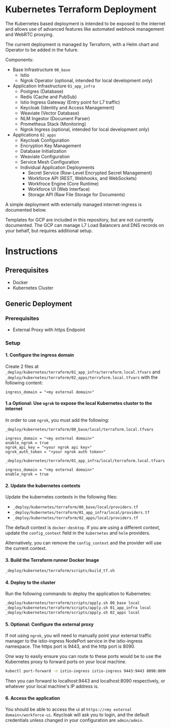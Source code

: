 # Kubernetes Terraform Deployment
The Kubernetes based deployment is intended to be exposed to the internet and allows use of advanced features like automated webhook management and WebRTC proxying.

The current deployment is managed by Terraform, with a Helm chart and Operator to be added in the future.

Components:
- Base Infrastructure `00_base`
    - Istio
    - Ngrok Operator (optional, intended for local development only)
- Application Infrastructure `01_app_infra`
    - Postgres (Database)
    - Redis (Cache and PubSub)
    - Istio Ingress Gateway (Entry point for L7 traffic)
    - Keycloak (Identity and Access Management)
    - Weaviate (Vector Database)
    - NLM Ingestor (Document Parser)
    - Prometheus Stack (Monitoring)
    - Ngrok Ingress (optional, intended for local development only)
- Applications `02_apps`
    - Keycloak Configuration
    - Encryption Key Management
    - Database Initialization
    - Weaviate Configuration
    - Service Mesh Configuration
    - Individual Application Deployments
        - Secret Service (Row-Level Encrypted Secret Management)
        - Workforce API (REST, Webhooks, and WebSockets)
        - Workfroce Engine (Core Runtime)
        - Workforce UI (Web Interface)
        - Storage API (Raw File Storage for Documents)

A simple deployment with externally managed internet-ingress is documented below.

Templates for GCP are included in this repository, but are not currently documented. The GCP can manage L7 Load Balancers and DNS records on your behalf, but requires additional setup.

# Instructions

## Prerequisites
- Docker
- Kubernetes Cluster

## Generic Deployment

### Prerequisites
- External Proxy with https Endpoint

### Setup

#### 1. Configure the ingress domain

Create 2 files at `_deploy/kubernetes/terraform/01_app_infra/terraform.local.tfvars` and `_deploy/kubernetes/terraform/02_apps/terraform.local.tfvars` with the following content:
```hcl
ingress_domain = "<my external domain>"
```

#### 1.a Optional: Use `ngrok` to expose the local Kubernetes cluster to the internet

In order to use `ngrok`, you must add the following:

`_deploy/kubernetes/terraform/00_base/local/terraform.local.tfvars`
```hcl
ingress_domain = "<my external domain>"
enable_ngrok = true
ngrok_api_key = "<your ngrok api key>"
ngrok_auth_token = "<your ngrok auth token>"
```

`_deploy/kubernetes/terraform/01_app_infra/local/terraform.local.tfvars`
```hcl
ingress_domain = "<my external domain>"
enable_ngrok = true
```

#### 2. Update the kubernetes contexts

Update the kubernetes contexts in the following files:
- `_deploy/kubernetes/terraform/00_base/local/providers.tf`
- `_deploy/kubernetes/terraform/01_app_infra/local/providers.tf`
- `_deploy/kubernetes/terraform/02_apps/local/providers.tf`

The default context is `docker-desktop`. If you are using a different context, update the `config_context` field in the `kubernetes` and `helm` providers.

Alternatively, you can remove the `config_context` and the provider will use the current context.

#### 3. Build the Terraform runner Docker Image

```bash
_deploy/kubernetes/terraform/scripts/build_tf.sh
```

#### 4. Deploy to the cluster

Run the following commands to deploy the application to Kubernetes:
```bash
_deploy/kubernetes/terraform/scripts/apply.sh 00_base local
_deploy/kubernetes/terraform/scripts/apply.sh 01_app_infra local
_deploy/kubernetes/terraform/scripts/apply.sh 02_apps local
```

#### 5. Optional: Configure the external proxy

If not using `ngrok`, you will need to manually point your external traffic manager to the istio-ingress NodePort service in the istio-ingress namespace. The https port is 9443, and the http port is 8090.

One way to easily ensure you can route to these ports would be to use the Kubernetes proxy to forward ports on your local machine.

```bash
kubectl port-forward -n istio-ingress istio-ingress 9443:9443 8090:8090
```

Then you can forward to localhost:9443 and localhost:8090 respectively, or whatever your local machine's IP address is.

#### 6. Access the application
You should be able to access the ui at `https://<my external domain>/workforce-ui`. Keycloak will ask you to login, and the default credentials unless changed in your configuration are `admin/admin`.



